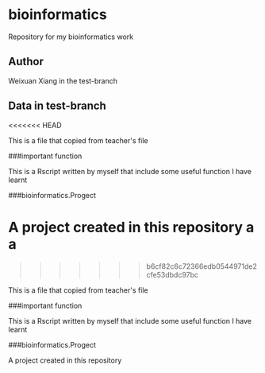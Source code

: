 # bioinformatics
Repository for my bioinformatics work

## Author

Weixuan Xiang in the test-branch


## Data in test-branch

<<<<<<< HEAD

This is a file that copied from teacher's file


###important function


This is a Rscript written by myself that include some useful function I have learnt


###bioinformatics.Progect


A project created in this repository
a
a
=======
>>>>>>> b6cf82c6c72366edb0544971de2cfe53dbdc97bc

This is a file that copied from teacher's file


###important function


This is a Rscript written by myself that include some useful function I have learnt


###bioinformatics.Progect


A project created in this repository
